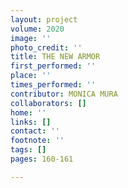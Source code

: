 ```yaml
---
layout: project
volume: 2020
image: ''
photo_credit: ''
title: THE NEW ARMOR
first_performed: ''
place: ''
times_performed: ''
contributor: MONICA MURA
collaborators: []
home: ''
links: []
contact: ''
footnote: ''
tags: []
pages: 160-161

---
```




